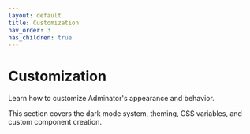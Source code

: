 ```yaml
---
layout: default
title: Customization
nav_order: 3
has_children: true
---
```


# Customization

Learn how to customize Adminator's appearance and behavior.

This section covers the dark mode system, theming, CSS variables, and custom component creation. 